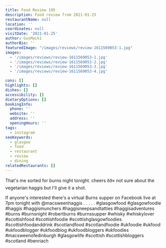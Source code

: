 ```yaml
---
title: Food Review 195
description: Food review from 2021-01-25
restaurantName: null
location: ''
coordinates: null
visitDate: '2021-01-25'
author: GusMack1
authorBio: ''
featuredImage: "/images/reviews/review-1611569053-1.jpg"
images:
  - '/images/reviews/review-1611569053-1.jpg'
  - '/images/reviews/review-1611569053-2.jpg'
  - '/images/reviews/review-1611569053-3.jpg'
  - '/images/reviews/review-1611569053-4.jpg'

cons: []
highlights: []
dishes: []
accessibility: []
dietaryOptions: []
bookingInfo:
  phone: ''
  website: ''
  address: ''
  openingHours: ''
tags:
  - instagram
seoKeywords:
  - glasgow
  - food
  - restaurant
  - review
  - dining
relatedRestaurants: []
---
```

That's me sorted for burns night tonight. cheers ðð» not sure about the vegetarian haggis but I'll give it a shot. 

If anyone's interested there's a virtual Burns supper on Facebook live at 7pm tonight with @macsweenhaggis 
.
.
.
.
.
#glasgowfood #glasgowfoodie #haggis #haggismunchers #haggisneepsandtatties #haggisadventures #burns #burnsnight #robertburns #burnssupper #whisky #whiskylover #scottishfood #scottishfoodie #scottishglasgowfoodies #scottishfoodanddrink #scotlandfood  #scotlandfoodie #ukfoodie #ukfood #ukfoodblogger #ukfoodblog #ukfoodbloggers #ukfoodies #macsweenofedinburgh #glasgowlife #scottish #scottishbloggers #scotland #benriach
